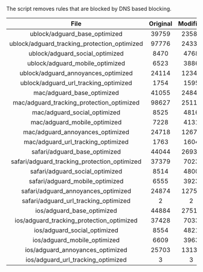 The script removes rules that are blocked by DNS based blocking.


| File | Original | Modified |
|:----:|:-----:|:-----:|
| ublock/adguard_base_optimized | 39759 | 23584 |
| ublock/adguard_tracking_protection_optimized | 97776 | 24335 |
| ublock/adguard_social_optimized | 8470 | 4768 |
| ublock/adguard_mobile_optimized | 6523 | 3886 |
| ublock/adguard_annoyances_optimized | 24114 | 12346 |
| ublock/adguard_url_tracking_optimized | 1754 | 1595 |
| mac/adguard_base_optimized | 41055 | 24849 |
| mac/adguard_tracking_protection_optimized | 98627 | 25113 |
| mac/adguard_social_optimized | 8525 | 4816 |
| mac/adguard_mobile_optimized | 7228 | 4131 |
| mac/adguard_annoyances_optimized | 24718 | 12671 |
| mac/adguard_url_tracking_optimized | 1763 | 1604 |
| safari/adguard_base_optimized | 44044 | 26938 |
| safari/adguard_tracking_protection_optimized | 37379 | 7023 |
| safari/adguard_social_optimized | 8514 | 4800 |
| safari/adguard_mobile_optimized | 6555 | 3923 |
| safari/adguard_annoyances_optimized | 24874 | 12751 |
| safari/adguard_url_tracking_optimized | 2 | 2 |
| ios/adguard_base_optimized | 44884 | 27512 |
| ios/adguard_tracking_protection_optimized | 37428 | 7033 |
| ios/adguard_social_optimized | 8554 | 4821 |
| ios/adguard_mobile_optimized | 6609 | 3963 |
| ios/adguard_annoyances_optimized | 25703 | 13134 |
| ios/adguard_url_tracking_optimized | 3 | 3 |